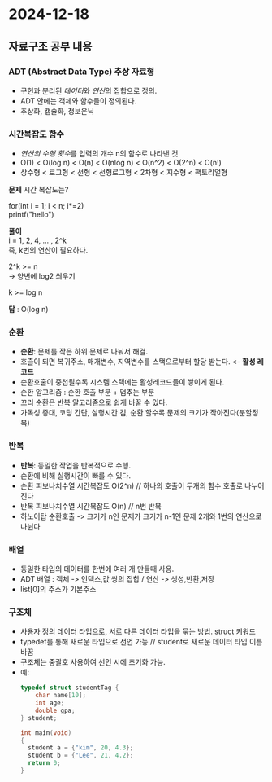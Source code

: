  # 2024-12-18

## 자료구조 공부 내용

### ADT (Abstract Data Type) 추상 자료형
- 구현과 분리된 *데이터*와 *연산*의 집합으로 정의.
- ADT 안에는 객체와 함수들이 정의된다.
- 추상화, 캡슐화, 정보은닉

### 시간복잡도 함수
- *연산의 수행 횟수*를 입력의 개수 n의 함수로 나타낸 것
-  O(1) < O(log n) < O(n) < O(nlog n) < O(n^2) < O(2^n) < O(n!)
- 상수형 < 로그형  < 선형 < 선형로그형 <  2차형 < 지수형  < 팩토리얼형

**문제** 시간 복잡도는?   

for(int i = 1; i < n; i*=2)  
  printf("hello")  

**풀이**   
i = 1, 2, 4, ... , 2^k  
즉, k번의 연산이 필요하다.  

2^k >= n     
-> 양변에 log2 씌우기  

k >= log n

**답** : O(log n)


### 순환
- **순환**: 문제를 작은 하위 문제로 나눠서 해결.  
- 호출이 되면 복귀주소, 매개변수, 지역변수를 스택으로부터 할당 받는다. <-  **활성 레코드**  
- 순환호출이 중첩될수록 시스템 스택에는 활성레코드들이 쌓이게 된다.  
- 순환 알고리즘 : 순환 호출 부분 + 멈추는 부분  
- 꼬리 순환은 반복 알고리즘으로 쉽게 바꿀 수 있다.  
- 가독성 증대, 코딩 간단, 실행시간 김, 순환 할수록 문제의 크기가 작아진다(분할정복)  

### 반복
- **반복**: 동일한 작업을 반복적으로 수행.  
- 순환에 비해 실행시간이 빠를 수 있다.
- 순환 피보나치수열 시간복잡도 O(2^n) // 하나의 호출이 두개의 함수 호출로 나누어 진다  
- 반복 피보나치수열 시간복잡도 O(n) // n번 반복  
- 하노이탑 순환호출 -> 크기가 n인 문제가 크기가 n-1인 문제 2개와 1번의 연산으로 나뉜다  

### 배열
- 동일한 타입의 데이터를 한번에 여러 개 만들때 사용.  
- ADT 배열 : 객체 -> 인덱스,값 쌍의 집합 / 연산 -> 생성,반환,저장  
- list[0]의 주소가 기본주소  


### 구조체
- 사용자 정의 데이터 타입으로, 서로 다른 데이터 타입을 묶는 방법. struct 키워드
- typedef를 통해 새로운 타입으로 선언 가능 // student로 새로운 데이터 타입 이름 바꿈
- 구조체는 중괄호 사용하여 선언 시에 초기화 가능.
- 예:
  ```c
  typedef struct studentTag {
      char name[10];
      int age;
      double gpa;
  } student;

  int main(void)
  {
    student a = {"kim", 20, 4.3};
    student b = {"Lee", 21, 4.2};
    return 0;
  }

